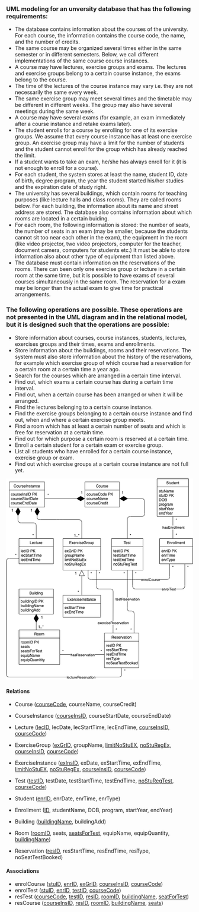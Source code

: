 ### UML modeling for an unversity database that has the following requirements:
- The database contains information about the courses of the university. For each course, the
information contains the course code, the name, and the number of credits.
- The same course may be organized several times either in the same semester or in different
semesters. Below, we call different implementations of the same course course instances.
- A course may have lectures, exercise groups and exams. The lectures and exercise groups
belong to a certain course instance, the exams belong to the course.
- The time of the lectures of the course instance may vary i.e. they are not necessarily the same
every week.
- The same exercise group may meet several times and the timetable may be different in different
weeks. The group may also have several meetings during the same week.
- A course may have several exams (for example, an exam immediately after a course instance
and retake exams later).
- The student enrolls for a course by enrolling for one of its exercise groups. We assume that
every course instance has at least one exercise group. An exercise group may have a limit for the number of students and the student cannot enroll for the group which has already reached the limit.
- If a student wants to take an exam, he/she has always enroll for it (it is not enough to enroll for a course).
- For each student, the system stores at least the name, student ID, date of birth, degree program, the year the student started his/her studies and the expiration date of study right.
- The university has several buildings, which contain rooms for teaching purposes (like lecture halls and class rooms). They are called rooms below. For each building, the information about its name and street address are stored. The database also contains information about which rooms are located in a certain buiding.
- For each room, the following information is stored: the number of seats, the number of seats in an exam (may be smaller, because the students cannot sit too near each other in the exam), the equipment in the room (like video projector, two video projectors, computer for the teacher, document camera, computers for students etc.) It must be able to store information also about other type of equipment than listed above.
- The database must contain information on the reservations of the rooms. There can been only one exercise group or lecture in a certain room at the same time, but it is possible to have exams of several courses simultaneously in the same room. The reservation for a exam may be longer than the actual exam to give time for practical arrangements.

### The following operations are possible. These operations are not presented in the UML diagram and in the relational model, but it is designed such that the operations are possible:
- Store information about courses, course instances, students, lectures, exercises groups and their times, exams and enrollments.
- Store information about the buildings, rooms and their reservations. The system must also store information about the history of the reservations, for example which exercise group of which course had a reservation for a certain room at a certain time a year ago.
- Search for the courses which are arranged in a certain time interval.
- Find out, which exams a certain course has during a certain time interval.
- Find out, when a certain course has been arranged or when it will be arranged.
- Find the lectures belonging to a certain course instance.
- Find the exercise groups belonging to a certain course instance and find out, when and where a
certain exercise group meets.
- Find a room which has at least a certain number of seats and which is free for reservation at a
certain time.
- Find out for which purpose a certain room is reserved at a certain time.
- Enroll a certain student for a certain exam or exercise group.
- List all students who have enrolled for a certain course instance, exercise group or exam.
- Find out which exercise groups at a certain course instance are not full yet.

![png](images/p1.png)

#### Relations 

- Course (<u>courseCode</u>, courseName, courseCredit)
- CourseInstance (<u>courseInsID</u>, courseStartDate, courseEndDate)


- Lecture (<u>lecID</u>, lecDate, lecStartTime, lecEndTime, <u>courseInsID</u>, <u>courseCode</u>)
- ExerciseGroup (<u>exGrID</u>, groupName, <u>limitNoStuEX</u>, <u>noStuRegEx</u>, <u>courseInsID</u>, <u>courseCode</u>)
- ExerciseInstance (<u>exInsID</u>, exDate, exStartTime, exEndTime, <u>limitNoStuEX</u>, <u>noStuRegEx</u>, <u>courseInsID</u>, <u>courseCode</u>)
- Test (<u>testID</u>, testDate, testStartTime, testEndTime, <u>noStuRegTest</u>, <u>courseCode</u>)


- Student (<u>enrID</u>, enrDate, enrTime, enrType)
- Enrollment (<u>ID</u>, studentName, DOB, program, startYear, endYear)

- Building (<u>buildingName</u>, buildingAdd)
- Room (<u>roomID</u>, seats, <u>seatsForTest</u>, equipName, equipQuantity, <u>buildingName</u>)
- Reservation (<u>resID</u>, resStartTime, resEndTime, resType, noSeatTestBooked)

#### Associations

- enrolCourse (<u>stuID</u>, <u>enrID</u>, <u>exGrID</u>, <u>courseInsID</u>, <u>courseCode</u>)
- enrolTest (<u>stuID</u>, <u>enrID</u>, <u>testID</u>, <u>courseCode</u>)
- resTest (<u>courseCode</u>, <u>testID</u>, <u>resID</u>, <u>roomID</u>, <u>buildingName</u>, <u>seatForTest</u>)
- resCourse (<u>courseInsID</u>, <u>resID</u>, <u>roomID</u>, <u>buildingName</u>, <u>seats</u>)
